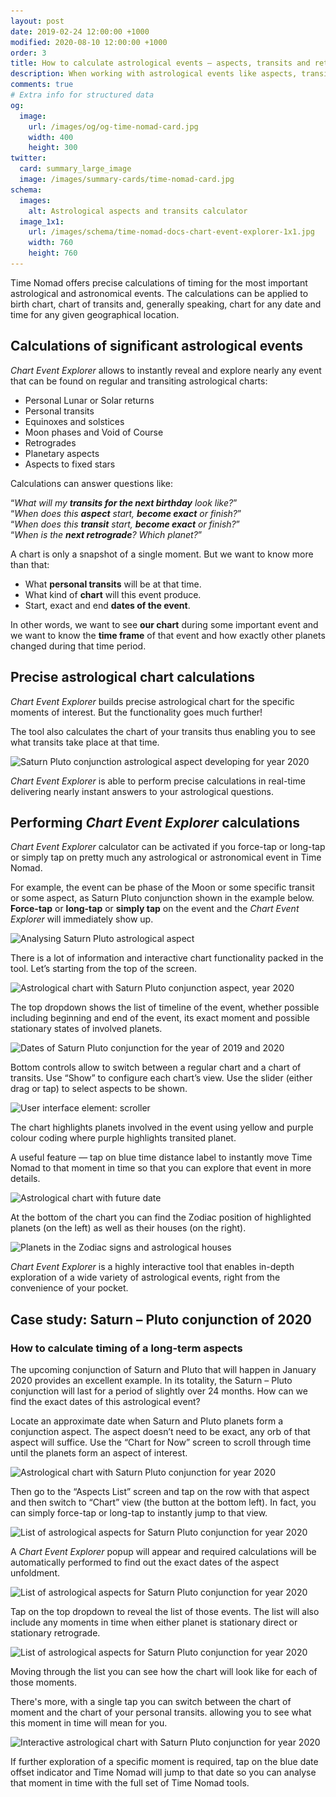 ```yaml
---
layout: post
date: 2019-02-24 12:00:00 +1000
modified: 2020-08-10 12:00:00 +1000
order: 3
title: How to calculate astrological events — aspects, transits and retrogrades
description: When working with astrological events like aspects, transits and planetary retrogrades, an astrologer often needs to know when does the aspect begins, becomes exact and eventually diminishes.
comments: true
# Extra info for structured data
og:
  image:
    url: /images/og/og-time-nomad-card.jpg
    width: 400
    height: 300
twitter:
  card: summary_large_image
  image: /images/summary-cards/time-nomad-card.jpg
schema:
  images:
    alt: Astrological aspects and transits calculator
  image_1x1:
    url: /images/schema/time-nomad-docs-chart-event-explorer-1x1.jpg
    width: 760
    height: 760
---
```


Time Nomad offers precise calculations of timing for the most important astrological and astronomical events. The calculations can be applied to birth chart, chart of transits and, generally speaking, chart for any date and time for any given geographical location.

<div class="float-clear-hair"></div>

## Calculations of significant astrological events

_Chart Event Explorer_ allows to instantly reveal and explore nearly any event that can be found on regular and transiting astrological charts:

* Personal Lunar or Solar returns
* Personal transits
* Equinoxes and solstices
* Moon phases and Void of Course
* Retrogrades
* Planetary aspects
* Aspects to fixed stars

Calculations can answer questions like:

“_What will my **transits for the next birthday** look like?_”<br />
“_When does this **aspect** start, **become exact** or finish?_”<br />
“_When does this **transit** start, **become exact** or finish?_”<br />
“_When is the **next retrograde**? Which planet?_”

A chart is only a snapshot of a single moment. But we want to know more than that:

* What **personal transits** will be at that time.
* What kind of **chart** will this event produce.
* Start, exact and end **dates of the event**.

In other words, we want to see **our chart** during some important event and we want to know the **time frame** of that event and how exactly other planets changed during that time period.

## Precise astrological chart calculations

_Chart Event Explorer_ builds precise astrological chart for the specific moments of interest. But the functionality goes much further!

The tool also calculates the chart of your transits thus enabling you to see what transits take place at that time.

<img loading="lazy" src="/images/docs/astro-chart-event-explorer-02.jpg" srcset="/images/docs/astro-chart-event-explorer-02.jpg 1x, /images/docs/astro-chart-event-explorer-02@2x.jpg 2x" alt="Saturn Pluto conjunction astrological aspect developing for year 2020">

_Chart Event Explorer_ is able to perform precise calculations in real-time delivering nearly instant answers to your astrological questions.

## Performing _Chart Event Explorer_ calculations

_Chart Event Explorer_ calculator can be activated if you force-tap or long-tap or simply tap on pretty much any astrological or astronomical event in Time Nomad.

For example, the event can be phase of the Moon or some specific transit or some aspect, as Saturn Pluto conjunction shown in the example below. **Force-tap** or **long-tap** or **simply tap** on the event and the _Chart Event Explorer_ will immediately show up. 

<img loading="lazy" src="/images/docs/astro-chart-event-explorer-01.jpg" srcset="/images/docs/astro-chart-event-explorer-01.jpg 1x, /images/docs/astro-chart-event-explorer-01@2x.jpg 2x" alt="Analysing Saturn Pluto astrological aspect">

There is a lot of information and interactive chart functionality packed in the tool. Let’s starting from the top of the screen.

<img loading="lazy" src="/images/docs/astro-chart-event-explorer-03.jpg" srcset="/images/docs/astro-chart-event-explorer-03.jpg 1x, /images/docs/astro-chart-event-explorer-03@2x.jpg 2x" alt="Astrological chart with Saturn Pluto conjunction aspect, year 2020">

The top dropdown shows the list of timeline of the event, whether possible including beginning and end of the event, its exact moment and possible stationary states of involved planets.

<img loading="lazy" src="/images/docs/astro-chart-event-explorer-04.jpg" srcset="/images/docs/astro-chart-event-explorer-04.jpg 1x, /images/docs/astro-chart-event-explorer-04@2x.jpg 2x" alt="Dates of Saturn Pluto conjunction for the year of 2019 and 2020">

Bottom controls allow to switch between a regular chart and a chart of transits. Use “Show” to configure each chart’s view. Use the slider (either drag or tap) to select aspects to be shown.

<img loading="lazy" src="/images/docs/astro-chart-event-explorer-05.jpg" srcset="/images/docs/astro-chart-event-explorer-05.jpg 1x, /images/docs/astro-chart-event-explorer-05@2x.jpg 2x" alt="User interface element: scroller">


The chart highlights planets involved in the event using yellow and purple colour coding where purple highlights transited planet.

A useful feature — tap on blue time distance label to instantly move Time Nomad to that moment in time so that you can explore that event in more details.

<img loading="lazy" src="/images/docs/astro-chart-event-explorer-06.jpg" srcset="/images/docs/astro-chart-event-explorer-06.jpg 1x, /images/docs/astro-chart-event-explorer-06@2x.jpg 2x" alt="Astrological chart with future date">

At the bottom of the chart you can find the Zodiac position of highlighted planets (on the left) as well as their houses (on the right).

<img loading="lazy" src="/images/docs/astro-chart-event-explorer-07.jpg" srcset="/images/docs/astro-chart-event-explorer-07.jpg 1x, /images/docs/astro-chart-event-explorer-07@2x.jpg 2x" alt="Planets in the Zodiac signs and astrological houses">

_Chart Event Explorer_ is a highly interactive tool that enables in-depth exploration of a wide variety of astrological events, right from the convenience of your pocket.

## <a id="calculate-long-term-aspects"></a>Case study: Saturn – Pluto conjunction of 2020
### How to calculate timing of a long-term aspects

The upcoming conjunction of Saturn and Pluto that will happen in January 2020 provides an excellent example. In its totality, the Saturn – Pluto conjunction will last for a period of slightly over 24 months. How can we find the exact dates of this astrological event?

Locate an approximate date when Saturn and Pluto planets form a conjunction aspect. The aspect doesn’t need to be exact, any orb of that aspect will suffice. Use the “Chart for Now” screen to scroll through time until the planets form an aspect of interest.

<img loading="lazy" src="/images/docs/astro-chart-event-explorer-case-01-01.jpg" srcset="/images/docs/astro-chart-event-explorer-case-01-01.jpg 1x, /images/docs/astro-chart-event-explorer-case-01-01@2x.jpg 2x" alt="Astrological chart with Saturn Pluto conjunction for year 2020">

Then go to the “Aspects List” screen and tap on the row with that aspect and then switch to “Chart” view (the button at the bottom left). In fact, you can simply force-tap or long-tap to instantly jump to that view.

<img loading="lazy" src="/images/docs/astro-chart-event-explorer-case-01-02.jpg" srcset="/images/docs/astro-chart-event-explorer-case-01-02.jpg 1x, /images/docs/astro-chart-event-explorer-case-01-02@2x.jpg 2x" alt="List of astrological aspects for Saturn Pluto conjunction for year 2020">

A _Chart Event Explorer_ popup will appear and required calculations will be automatically performed to find out the exact dates of the aspect unfoldment.

<img loading="lazy" src="/images/docs/astro-chart-event-explorer-case-01-03.jpg" srcset="/images/docs/astro-chart-event-explorer-case-01-03.jpg 1x, /images/docs/astro-chart-event-explorer-case-01-03@2x.jpg 2x" alt="List of astrological aspects for Saturn Pluto conjunction for year 2020">

Tap on the top dropdown to reveal the list of those events. The list will also include any moments in time when either planet is stationary direct or stationary retrograde.

<img loading="lazy" src="/images/docs/astro-chart-event-explorer-case-01-04.jpg" srcset="/images/docs/astro-chart-event-explorer-case-01-04.jpg 1x, /images/docs/astro-chart-event-explorer-case-01-04@2x.jpg 2x" alt="List of astrological aspects for Saturn Pluto conjunction for year 2020">

Moving through the list you can see how the chart will look like for each of those moments.

There's more, with a single tap you can switch between the chart of moment and the chart of your personal transits. allowing you to see what this moment in time will mean for you.

<img loading="lazy" src="/images/docs/astro-chart-event-explorer-case-01-05.jpg" srcset="/images/docs/astro-chart-event-explorer-case-01-05.jpg 1x, /images/docs/astro-chart-event-explorer-case-01-05@2x.jpg 2x" alt="Interactive astrological chart with Saturn Pluto conjunction for year 2020">

If further exploration of a specific moment is required, tap on the blue date offset indicator and Time Nomad will jump to that date so you can analyse that moment in time with the full set of Time Nomad tools.